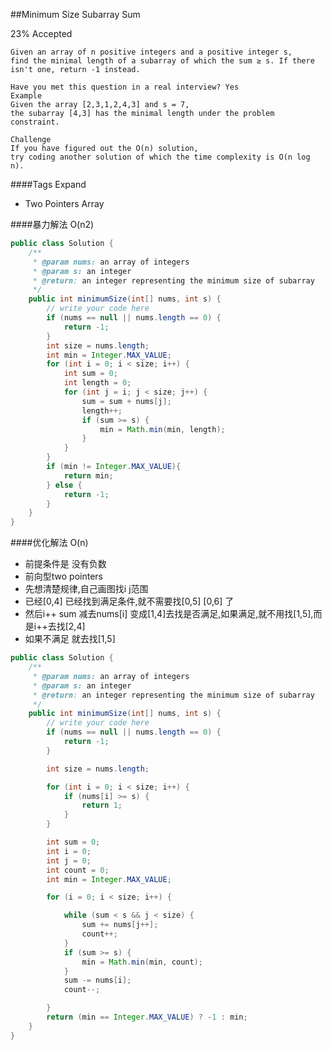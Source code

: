 ##Minimum Size Subarray Sum

23% Accepted

	Given an array of n positive integers and a positive integer s,
	find the minimal length of a subarray of which the sum ≥ s. If there isn't one, return -1 instead.

	Have you met this question in a real interview? Yes
	Example
	Given the array [2,3,1,2,4,3] and s = 7,
	the subarray [4,3] has the minimal length under the problem constraint.

	Challenge
	If you have figured out the O(n) solution,
	try coding another solution of which the time complexity is O(n log n).

####Tags Expand
- Two Pointers Array

####暴力解法 O(n2)
```java
public class Solution {
    /**
     * @param nums: an array of integers
     * @param s: an integer
     * @return: an integer representing the minimum size of subarray
     */
    public int minimumSize(int[] nums, int s) {
        // write your code here
        if (nums == null || nums.length == 0) {
            return -1;
        }
        int size = nums.length;
        int min = Integer.MAX_VALUE;
        for (int i = 0; i < size; i++) {
            int sum = 0;
            int length = 0;
            for (int j = i; j < size; j++) {
                sum = sum + nums[j];
                length++;
                if (sum >= s) {
                    min = Math.min(min, length);
                }
            }
        }
        if (min != Integer.MAX_VALUE){
            return min;
        } else {
            return -1;
        }
    }
}

```

####优化解法 O(n)
- 前提条件是 没有负数
- 前向型two pointers
- 先想清楚规律,自己画图找i j范围
- 已经[0,4] 已经找到满足条件,就不需要找[0,5] [0,6] 了
- 然后i++ sum 减去nums[i] 变成[1,4]去找是否满足,如果满足,就不用找[1,5],而是i++去找[2,4]
- 如果不满足 就去找[1,5]

```java
public class Solution {
    /**
     * @param nums: an array of integers
     * @param s: an integer
     * @return: an integer representing the minimum size of subarray
     */
    public int minimumSize(int[] nums, int s) {
        // write your code here
        if (nums == null || nums.length == 0) {
            return -1;
        }

        int size = nums.length;

        for (int i = 0; i < size; i++) {
            if (nums[i] >= s) {
                return 1;
            }
        }

        int sum = 0;
        int i = 0;
        int j = 0;
        int count = 0;
        int min = Integer.MAX_VALUE;

        for (i = 0; i < size; i++) {

            while (sum < s && j < size) {
                sum += nums[j++];
                count++;
            }
            if (sum >= s) {
                min = Math.min(min, count);
            }
            sum -= nums[i];
            count--;

        }
        return (min == Integer.MAX_VALUE) ? -1 : min;
    }
}

```
